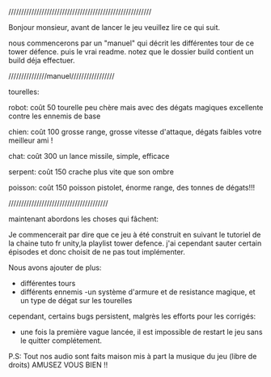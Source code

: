 ////////////////////////////////////////////////////////

Bonjour monsieur, avant de lancer le jeu veuillez lire ce qui suit.

nous commencerons par un "manuel" qui décrit les différentes tour de ce tower défence.
puis le vrai readme.
notez que le dossier build contient un build déja effectuer.

///////////////manuel/////////////////

tourelles:

robot: coût 50
tourelle peu chère mais avec des dégats magiques
excellente contre les ennemis de base

chien: coût 100
grosse range, grosse vitesse d'attaque, dégats faibles
votre meilleur ami !

chat: coût 300
un lance missile, simple, efficace

serpent: coût 150
crache plus vite que son ombre

poisson: coût 150
poisson pistolet, énorme range, des tonnes de dégats!!! 

///////////////////////////////////////

maintenant abordons les choses qui fâchent:

Je commencerait par dire que ce jeu à été construit en suivant le tutoriel de la chaine tuto fr unity,la playlist tower defence.
j'ai cependant sauter certain épisodes et donc choisit de ne pas tout implémenter.

Nous avons ajouter de plus:

- différentes tours
- différents ennemis
-un système d'armure et de resistance magique, et un type de dégat sur les tourelles

cependant, certains bugs persistent, malgrès les efforts pour les corrigés:

- une fois la première vague lancée, il est impossible de restart le jeu sans le quitter complétement.

P.S: Tout nos audio sont faits maison mis à part la musique du jeu (libre de droits)
AMUSEZ VOUS BIEN !!
